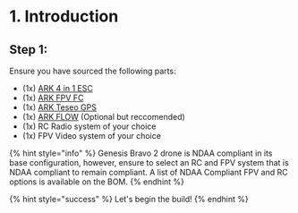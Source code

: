 # 1. Introduction

## Step 1:

Ensure you have sourced the following parts:

* (1x) [ARK 4 in 1 ESC](https://arkelectron.com/product/ark-4in1-esc/)
* (1x) [ARK FPV FC](https://arkelectron.com/product/ark-fpv-flight-controller/)
* (1x) [ARK Teseo GPS](https://arkelectron.com/product/ark-teseo-gps/)
* (1x) [ARK FLOW](https://arkelectron.com/product/ark-flow/) (Optional but reccomended)
* (1x) RC Radio system of your choice
* (1x) FPV Video system of your choice

{% hint style="info" %}
Genesis Bravo 2 drone is NDAA compliant in its base configuration, however, ensure to select an RC and FPV system that is NDAA compliant to remain compliant.  A list of NDAA Compliant FPV and RC options is available on the BOM.
{% endhint %}



{% hint style="success" %}
Let's begin the build!
{% endhint %}
